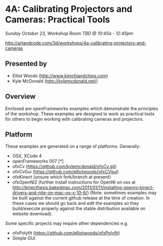 # 4A: Calibrating Projectors and Cameras: Practical Tools
*Sunday October 23, Workshop Room TBD @ 10:45a - 12:45pm*

http://artandcode.com/3d/workshops/4a-calibrating-projectors-and-cameras

## Presented by
* Elliot Woods (http://www.kimchiandchips.com)
* Kyle McDonald (http://kylemcdonald.net/)

## Overview
Enclosed are openFrameworks examples which demonstrate the principles of the workshop.
These examples are designed to work as practical tools for others to begin working with calibrating cameras and projectors.

## Platform
These examples are generated on a range of platforms. Generally:

* OSX, XCode 4
* openFrameworks 007 [*]
* ofxCv (https://github.com/kylemcdonald/ofxCv.git)
* ofxCvGui (https://github.com/elliotwoods/ofxCVgui)
* ofxKinect (unsure which fork/branch at present)
* ofxOpenNI2 (further install instructions for OpenNI on osx at http://kinecthesis.bakedmac.com/2011/01/11/installing-openni-kinect-drivers-and-nite-on-mac-os-x-10-6/)
(Note: sometimes examples may be built against the current github release at the time of creation. In these cases we should go back and edit the examples so they build/execute properly against the stable distribution available on website download).

Some specific projects may require other dependencies e.g.

* ofxPolyfit (https://github.com/elliotwoods/ofxPolyfit)
* Simple GUI